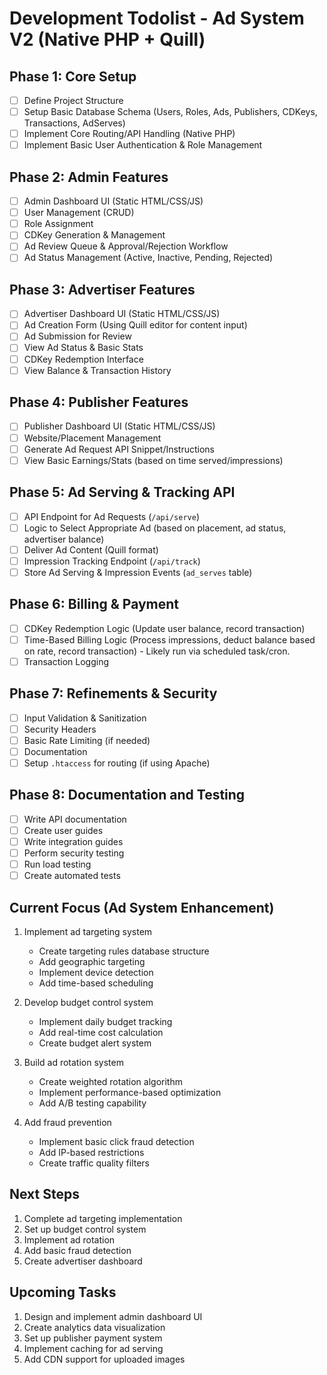 # Development Todolist - Ad System V2 (Native PHP + Quill)

## Phase 1: Core Setup
- [ ] Define Project Structure
- [ ] Setup Basic Database Schema (Users, Roles, Ads, Publishers, CDKeys, Transactions, AdServes)
- [ ] Implement Core Routing/API Handling (Native PHP)
- [ ] Implement Basic User Authentication & Role Management

## Phase 2: Admin Features
- [ ] Admin Dashboard UI (Static HTML/CSS/JS)
- [ ] User Management (CRUD)
- [ ] Role Assignment
- [ ] CDKey Generation & Management
- [ ] Ad Review Queue & Approval/Rejection Workflow
- [ ] Ad Status Management (Active, Inactive, Pending, Rejected)

## Phase 3: Advertiser Features
- [ ] Advertiser Dashboard UI (Static HTML/CSS/JS)
- [ ] Ad Creation Form (Using Quill editor for content input)
- [ ] Ad Submission for Review
- [ ] View Ad Status & Basic Stats
- [ ] CDKey Redemption Interface
- [ ] View Balance & Transaction History

## Phase 4: Publisher Features
- [ ] Publisher Dashboard UI (Static HTML/CSS/JS)
- [ ] Website/Placement Management
- [ ] Generate Ad Request API Snippet/Instructions
- [ ] View Basic Earnings/Stats (based on time served/impressions)

## Phase 5: Ad Serving & Tracking API
- [ ] API Endpoint for Ad Requests (`/api/serve`)
- [ ] Logic to Select Appropriate Ad (based on placement, ad status, advertiser balance)
- [ ] Deliver Ad Content (Quill format)
- [ ] Impression Tracking Endpoint (`/api/track`)
- [ ] Store Ad Serving & Impression Events (`ad_serves` table)

## Phase 6: Billing & Payment
- [ ] CDKey Redemption Logic (Update user balance, record transaction)
- [ ] Time-Based Billing Logic (Process impressions, deduct balance based on rate, record transaction) - Likely run via scheduled task/cron.
- [ ] Transaction Logging

## Phase 7: Refinements & Security
- [ ] Input Validation & Sanitization
- [ ] Security Headers
- [ ] Basic Rate Limiting (if needed)
- [ ] Documentation
- [ ] Setup `.htaccess` for routing (if using Apache)

## Phase 8: Documentation and Testing
- [ ] Write API documentation
- [ ] Create user guides
- [ ] Write integration guides
- [ ] Perform security testing
- [ ] Run load testing
- [ ] Create automated tests

## Current Focus (Ad System Enhancement)
1. Implement ad targeting system
   - Create targeting rules database structure
   - Add geographic targeting
   - Implement device detection
   - Add time-based scheduling

2. Develop budget control system
   - Implement daily budget tracking
   - Add real-time cost calculation
   - Create budget alert system

3. Build ad rotation system
   - Create weighted rotation algorithm
   - Implement performance-based optimization
   - Add A/B testing capability

4. Add fraud prevention
   - Implement basic click fraud detection
   - Add IP-based restrictions
   - Create traffic quality filters

## Next Steps
1. Complete ad targeting implementation
2. Set up budget control system
3. Implement ad rotation
4. Add basic fraud detection
5. Create advertiser dashboard

## Upcoming Tasks
1. Design and implement admin dashboard UI
2. Create analytics data visualization
3. Set up publisher payment system
4. Implement caching for ad serving
5. Add CDN support for uploaded images 